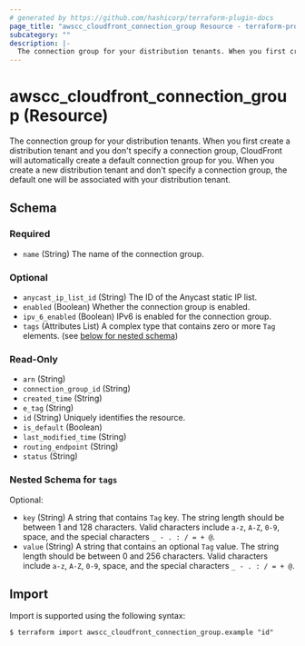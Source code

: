 ```yaml
---
# generated by https://github.com/hashicorp/terraform-plugin-docs
page_title: "awscc_cloudfront_connection_group Resource - terraform-provider-awscc"
subcategory: ""
description: |-
  The connection group for your distribution tenants. When you first create a distribution tenant and you don't specify a connection group, CloudFront will automatically create a default connection group for you. When you create a new distribution tenant and don't specify a connection group, the default one will be associated with your distribution tenant.
---
```


# awscc_cloudfront_connection_group (Resource)

The connection group for your distribution tenants. When you first create a distribution tenant and you don't specify a connection group, CloudFront will automatically create a default connection group for you. When you create a new distribution tenant and don't specify a connection group, the default one will be associated with your distribution tenant.



<!-- schema generated by tfplugindocs -->
## Schema

### Required

- `name` (String) The name of the connection group.

### Optional

- `anycast_ip_list_id` (String) The ID of the Anycast static IP list.
- `enabled` (Boolean) Whether the connection group is enabled.
- `ipv_6_enabled` (Boolean) IPv6 is enabled for the connection group.
- `tags` (Attributes List) A complex type that contains zero or more ``Tag`` elements. (see [below for nested schema](#nestedatt--tags))

### Read-Only

- `arn` (String)
- `connection_group_id` (String)
- `created_time` (String)
- `e_tag` (String)
- `id` (String) Uniquely identifies the resource.
- `is_default` (Boolean)
- `last_modified_time` (String)
- `routing_endpoint` (String)
- `status` (String)

<a id="nestedatt--tags"></a>
### Nested Schema for `tags`

Optional:

- `key` (String) A string that contains ``Tag`` key.
 The string length should be between 1 and 128 characters. Valid characters include ``a-z``, ``A-Z``, ``0-9``, space, and the special characters ``_ - . : / = + @``.
- `value` (String) A string that contains an optional ``Tag`` value.
 The string length should be between 0 and 256 characters. Valid characters include ``a-z``, ``A-Z``, ``0-9``, space, and the special characters ``_ - . : / = + @``.

## Import

Import is supported using the following syntax:

```shell
$ terraform import awscc_cloudfront_connection_group.example "id"
```
